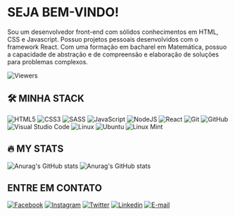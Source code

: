 # SEJA BEM-VINDO!

Sou um desenvolvedor front-end com sólidos conhecimentos em HTML, CSS e Javascript. Possuo projetos pessoais desenvolvidos com o framework React. Com uma formação em bacharel em Matemática, possuo a capacidade de abstração e de compreensão e elaboração de soluções para problemas complexos.

![Viewers](https://komarev.com/ghpvc/?username=yapeansa&style=flat-square&color=blue)
  
## :hammer_and_wrench: MINHA STACK

![HTML5](https://img.shields.io/badge/html5-%23E34F26.svg?style=for-the-badge&logo=html5&logoColor=white)
![CSS3](https://img.shields.io/badge/css3-%231572B6.svg?style=for-the-badge&logo=css3&logoColor=white)
![SASS](https://img.shields.io/badge/SASS-hotpink.svg?style=for-the-badge&logo=SASS&logoColor=white)
![JavaScript](https://img.shields.io/badge/javascript-%23323330.svg?style=for-the-badge&logo=javascript&logoColor=%23F7DF1E)
![NodeJS](https://img.shields.io/badge/node.js-6DA55F?style=for-the-badge&logo=node.js&logoColor=white)
![React](https://img.shields.io/badge/react-%2320232a.svg?style=for-the-badge&logo=react&logoColor=%2361DAFB)
![Git](https://img.shields.io/badge/git-%23F05033.svg?style=for-the-badge&logo=git&logoColor=white)
![GitHub](https://img.shields.io/badge/github-%23121011.svg?style=for-the-badge&logo=github&logoColor=white)
![Visual Studio Code](https://img.shields.io/badge/Visual%20Studio%20Code-0078d7.svg?style=for-the-badge&logo=visual-studio-code&logoColor=white)
![Linux](https://img.shields.io/badge/Linux-FCC624?style=for-the-badge&logo=linux&logoColor=black)
![Ubuntu](https://img.shields.io/badge/Ubuntu-E95420?style=for-the-badge&logo=ubuntu&logoColor=white)
![Linux Mint](https://img.shields.io/badge/Linux%20Mint-87CF3E?style=for-the-badge&logo=Linux%20Mint&logoColor=white)

  
## :fire: MY STATS

![Anurag's GitHub stats](https://github-readme-stats.vercel.app/api?username=yapeansa&show_icons=true&theme=radical)
![Anurag's GitHub stats](https://github-readme-stats.vercel.app/api/top-langs/?username=yapeansa&layout=compact&theme=vision-friendly-dark)

## ENTRE EM CONTATO

[![Facebook](https://img.shields.io/badge/Facebook-%231877F2.svg?style=for-the-badge&logo=Facebook&logoColor=white)](https://facebook.com/yapeansa)
[![Instagram](https://img.shields.io/badge/Instagram-%23E4405F.svg?style=for-the-badge&logo=Instagram&logoColor=white)](https://instagram.com/yapeansa)
[![Twitter](https://img.shields.io/badge/Twitter-%231DA1F2.svg?style=for-the-badge&logo=Twitter&logoColor=white)](https://twitter.com/yapeansa)
[![Linkedin](https://img.shields.io/badge/linkedin-%230077B5.svg?style=for-the-badge&logo=linkedin&logoColor=white)](https://www.linkedin.com/in/yapeansa)
[![E-mail](https://img.shields.io/badge/Gmail-D14836?style=for-the-badge&logo=gmail&logoColor=white)](mailto:yago.pereira@estudante.ufjf.br)

